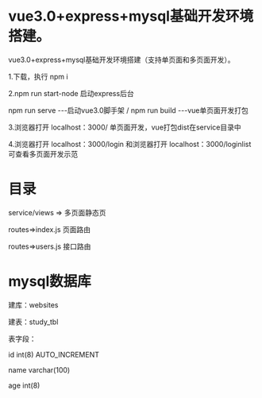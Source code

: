 
# vue3.0+express+mysql基础开发环境搭建。

vue3.0+express+mysql基础开发环境搭建（支持单页面和多页面开发）。

1.下载，执行 npm i

2.npm run start-node 启动express后台

  npm run serve   ---启动vue3.0脚手架 /
  npm run build   ---vue单页面开发打包

3.浏览器打开 localhost：3000/ 单页面开发，vue打包dist在service目录中

4.浏览器打开 localhost：3000/login 和浏览器打开 localhost：3000/loginlist 可查看多页面开发示范


# 目录

service/views => 多页面静态页

routes=>index.js 页面路由

routes=>users.js 接口路由

# mysql数据库

建库：websites

建表：study_tbl

表字段：

id int(8) AUTO_INCREMENT 

name varchar(100)
       
age int(8)
